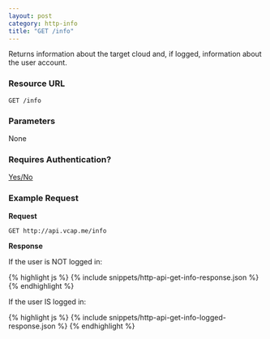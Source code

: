 ```yaml
---
layout: post
category: http-info
title: "GET /info"
---
```


Returns information about the target cloud and, if logged, information about the user account.

### Resource URL

`GET /info`

### Parameters

None

### Requires Authentication?

[Yes/No](/http-api/authentication)

### Example Request

**Request**

`GET http://api.vcap.me/info`

**Response**

If the user is NOT logged in:

<div class="js example">
{% highlight js %}
{% include snippets/http-api-get-info-response.json %}
{% endhighlight %}
</div>

If the user IS logged in:

<div class="js example">
{% highlight js %}
{% include snippets/http-api-get-info-logged-response.json %}
{% endhighlight %}
</div>
